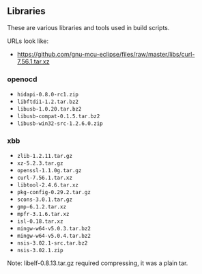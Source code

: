 ## Libraries

These are various libraries and tools used in build scripts.

URLs look like: 
- https://github.com/gnu-mcu-eclipse/files/raw/master/libs/curl-7.56.1.tar.xz

### openocd

- `hidapi-0.8.0-rc1.zip`
- `libftdi1-1.2.tar.bz2`
- `libusb-1.0.20.tar.bz2`
- `libusb-compat-0.1.5.tar.bz2`
- `libusb-win32-src-1.2.6.0.zip`

### xbb

- `zlib-1.2.11.tar.gz`
- `xz-5.2.3.tar.gz`
- `openssl-1.1.0g.tar.gz`
- `curl-7.56.1.tar.xz`
- `libtool-2.4.6.tar.xz`
- `pkg-config-0.29.2.tar.gz`
- `scons-3.0.1.tar.gz`
- `gmp-6.1.2.tar.xz`
- `mpfr-3.1.6.tar.xz`
- `isl-0.18.tar.xz`
- `mingw-w64-v5.0.3.tar.bz2`
- `mingw-w64-v5.0.4.tar.bz2`
- `nsis-3.02.1-src.tar.bz2`
- `nsis-3.02.1.zip`

Note: libelf-0.8.13.tar.gz required compressing, it was a plain tar.
